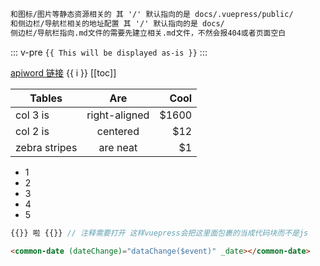 ```html
和图标/图片等静态资源相关的 其 '/' 默认指向的是 docs/.vuepress/public/
和侧边栏/导航栏相关的地址配置 其 '/' 默认指向的是 docs/
侧边栏/导航栏指向.md文件的需要先建立相关.md文件，不然会报404或者页面空白
```

::: v-pre
`{{ This will be displayed as-is }}`
:::

<a href='/AAA/apiword/' target="_blank">apiword 链接</a>
<span v-for="i in 5">{{ i }} </span>
[[toc]]

| Tables        |      Are      |   Cool |
| ------------- | :-----------: | -----: |
| col 3 is      | right-aligned | \$1600 |
| col 2 is      |   centered    |   \$12 |
| zebra stripes |   are neat    |    \$1 |

<ul class="_ul">
    <li>1</li>
    <li>2</li>
    <li>3</li>
    <li>4</li>
    <li>5</li>
</ul>

<style lang="stylus">._ul
/* 选择器插值 */
  for row in 1 2 3 4 5
    li:nth-child({row})
      height 10px * row
      width 5px *row
      background red
      margin-top 2px * row
      
      </style>

<!-- 引入代码左上角波浪号中的 (你所写语法) ```` 是html就 html 是 css ``` 给写css -->
<!-- 注释需要打开 这样vuepress会把这里面包裹的当成代码块而不是js -->

```js
{{}} 啦 {{}} // 注释需要打开 这样vuepress会把这里面包裹的当成代码块而不是js
```

```html
<common-date (dateChange)="dataChange($event)" _date></common-date>
```
